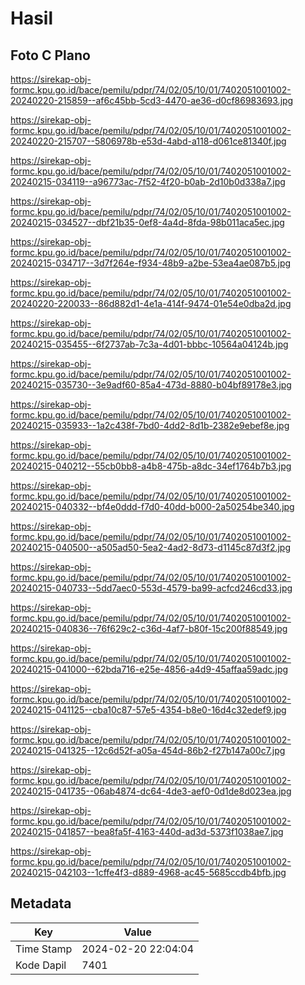 # Hasil

## Foto C Plano

https://sirekap-obj-formc.kpu.go.id/bace/pemilu/pdpr/74/02/05/10/01/7402051001002-20240220-215859--af6c45bb-5cd3-4470-ae36-d0cf86983693.jpg

https://sirekap-obj-formc.kpu.go.id/bace/pemilu/pdpr/74/02/05/10/01/7402051001002-20240220-215707--5806978b-e53d-4abd-a118-d061ce81340f.jpg

https://sirekap-obj-formc.kpu.go.id/bace/pemilu/pdpr/74/02/05/10/01/7402051001002-20240215-034119--a96773ac-7f52-4f20-b0ab-2d10b0d338a7.jpg

https://sirekap-obj-formc.kpu.go.id/bace/pemilu/pdpr/74/02/05/10/01/7402051001002-20240215-034527--dbf21b35-0ef8-4a4d-8fda-98b011aca5ec.jpg

https://sirekap-obj-formc.kpu.go.id/bace/pemilu/pdpr/74/02/05/10/01/7402051001002-20240215-034717--3d7f264e-f934-48b9-a2be-53ea4ae087b5.jpg

https://sirekap-obj-formc.kpu.go.id/bace/pemilu/pdpr/74/02/05/10/01/7402051001002-20240220-220033--86d882d1-4e1a-414f-9474-01e54e0dba2d.jpg

https://sirekap-obj-formc.kpu.go.id/bace/pemilu/pdpr/74/02/05/10/01/7402051001002-20240215-035455--6f2737ab-7c3a-4d01-bbbc-10564a04124b.jpg

https://sirekap-obj-formc.kpu.go.id/bace/pemilu/pdpr/74/02/05/10/01/7402051001002-20240215-035730--3e9adf60-85a4-473d-8880-b04bf89178e3.jpg

https://sirekap-obj-formc.kpu.go.id/bace/pemilu/pdpr/74/02/05/10/01/7402051001002-20240215-035933--1a2c438f-7bd0-4dd2-8d1b-2382e9ebef8e.jpg

https://sirekap-obj-formc.kpu.go.id/bace/pemilu/pdpr/74/02/05/10/01/7402051001002-20240215-040212--55cb0bb8-a4b8-475b-a8dc-34ef1764b7b3.jpg

https://sirekap-obj-formc.kpu.go.id/bace/pemilu/pdpr/74/02/05/10/01/7402051001002-20240215-040332--bf4e0ddd-f7d0-40dd-b000-2a50254be340.jpg

https://sirekap-obj-formc.kpu.go.id/bace/pemilu/pdpr/74/02/05/10/01/7402051001002-20240215-040500--a505ad50-5ea2-4ad2-8d73-d1145c87d3f2.jpg

https://sirekap-obj-formc.kpu.go.id/bace/pemilu/pdpr/74/02/05/10/01/7402051001002-20240215-040733--5dd7aec0-553d-4579-ba99-acfcd246cd33.jpg

https://sirekap-obj-formc.kpu.go.id/bace/pemilu/pdpr/74/02/05/10/01/7402051001002-20240215-040836--76f629c2-c36d-4af7-b80f-15c200f88549.jpg

https://sirekap-obj-formc.kpu.go.id/bace/pemilu/pdpr/74/02/05/10/01/7402051001002-20240215-041000--62bda716-e25e-4856-a4d9-45affaa59adc.jpg

https://sirekap-obj-formc.kpu.go.id/bace/pemilu/pdpr/74/02/05/10/01/7402051001002-20240215-041125--cba10c87-57e5-4354-b8e0-16d4c32edef9.jpg

https://sirekap-obj-formc.kpu.go.id/bace/pemilu/pdpr/74/02/05/10/01/7402051001002-20240215-041325--12c6d52f-a05a-454d-86b2-f27b147a00c7.jpg

https://sirekap-obj-formc.kpu.go.id/bace/pemilu/pdpr/74/02/05/10/01/7402051001002-20240215-041735--06ab4874-dc64-4de3-aef0-0d1de8d023ea.jpg

https://sirekap-obj-formc.kpu.go.id/bace/pemilu/pdpr/74/02/05/10/01/7402051001002-20240215-041857--bea8fa5f-4163-440d-ad3d-5373f1038ae7.jpg

https://sirekap-obj-formc.kpu.go.id/bace/pemilu/pdpr/74/02/05/10/01/7402051001002-20240215-042103--1cffe4f3-d889-4968-ac45-5685ccdb4bfb.jpg


## Metadata

| Key        | Value               |
| ---------- | ------------------- |
| Time Stamp | 2024-02-20 22:04:04 |
| Kode Dapil | 7401                |



